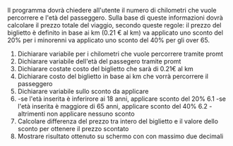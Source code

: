 Il programma dovrà chiedere all'utente il numero di chilometri che vuole percorrere e l'età del passeggero.
Sulla base di queste informazioni dovrà calcolare il prezzo totale del viaggio, secondo queste regole:
il prezzo del biglietto è definito in base ai km (0.21 € al km)
va applicato uno sconto del 20% per i minorenni
va applicato uno sconto del 40% per gli over 65.

1. Dichiarare variabile per i chilometri che vuole percorrere tramite promt
2. Dichiarare variabile dell'età del passegero tramite promt
3. Dichiarare costate costo del biglietto che sarà di 0.21€ al km
4. Dichiarare costo del biglietto in base ai km che vorrà percorrere il passeggero
5. Dichiarare variabile sullo sconto da applicare
6. -se l'età inserita è inferirore ai 18 anni, applicare sconto del 20%
   6.1 -se l'età inserita è maggiore di 65 anni, applicare sconto del 40%
   6.2 -altrimenti non applicare nessuno sconto
7. Calcolare differenza del prezzo tra intero del biglietto e il valore dello sconto per ottenere il prezzo scontato
8. Mostrare risultato ottenuto su schermo con con massimo due decimali
